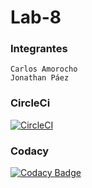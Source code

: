 # Lab-8
### Integrantes
	Carlos Amorocho
	Jonathan Páez

### CircleCi
[![CircleCI](https://circleci.com/gh/circleci/circleci-docs.svg?style=svg)](https://app.circleci.com/pipelines/github/Carlos96999/Lab-8)

### Codacy
[![Codacy Badge](https://app.codacy.com/project/badge/Grade/6313b263422f4025808af135fc63b8f3)](https://www.codacy.com/gh/Carlos96999/Lab-8/dashboard?utm_source=github.com&amp;utm_medium=referral&amp;utm_content=Carlos96999/Lab-8&amp;utm_campaign=Badge_Grade)
